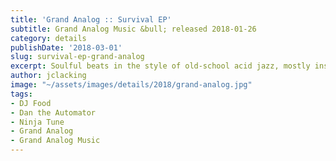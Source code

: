 ```yaml
---
title: 'Grand Analog :: Survival EP'
subtitle: Grand Analog Music &bull; released 2018-01-26
category: details
publishDate: '2018-03-01'
slug: survival-ep-grand-analog
excerpt: Soulful beats in the style of old-school acid jazz, mostly instrumental.
author: jclacking
image: "~/assets/images/details/2018/grand-analog.jpg"
tags:
- DJ Food
- Dan the Automator
- Ninja Tune
- Grand Analog
- Grand Analog Music
---
```


